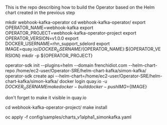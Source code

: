 This is the repo describing how to build the Operator based on the Helm chart created in the previous step

mkdir webhook-kafka-operator
cd webhook-kafka-operator/
export OPERATOR_NAME=webhook-kafka
export OPERATOR_PROJECT=webhook-kafka-operator-project
export OPERATOR_VERSION=v1.0.0
export DOCKER_USERNAME=rhn_support_sdelord
export IMAGE=quay.io/${DOCKER_USERNAME}/${OPERATOR_NAME}:${OPERATOR_VERSION}
mkdir -p ${OPERATOR_PROJECT}

operator-sdk init --plugins=helm --domain frenchidiot.com --helm-chart-repo /home/ec2-user/Operator-SRE/helm-chart-kafka/simon-kafka/
operator-sdk create api --helm-chart=/home/ec2-user/Operator-SRE/helm-chart-kafka/simon-kafka/
docker login quay.io -u $DOCKER_USERNAME
make docker-build docker-push IMG=${IMAGE}

don't forget to make it visible in quay.io

cd webhook-kafka-operator-project/
make install

oc apply -f config/samples/charts_v1alpha1_simonkafka.yaml
